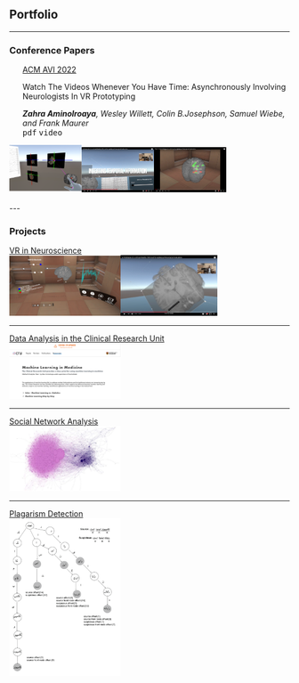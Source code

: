 
## Portfolio

---
### Conference Papers
 <span>
  <ul style="list-style: none;">
   <li><li><u>ACM AVI 2022</u></li>
   <li><p>Watch The Videos Whenever You Have Time: Asynchronously Involving Neurologists In VR Prototyping</p></li></li>
   <li><i><b>Zahra Aminolroaya</b>, Wesley Willett, Colin B.Josephson, Samuel Wiebe, and Frank Maurer</i></li>
   <li><kbd>pdf</kbd>
   <kbd>video</kbd></li>
  </ul></span>
  <span><img src="images/1.png" width=130 height=85/><img src="images/2.png" width=130/><img src="images/3.png"  width=130/></span>
<br>
<br>
---

### Projects

[VR in Neuroscience](/sample_page)
<br>
<img src="images/EPES1.PNG" width=200/><img src="images/EPES2.png" width=174/>

---
[Data Analysis in the Clinical Research Unit](/pdf/sample_presentation.pdf)
<br>
<img src="images/CRU1.png" width=200/>

---
[Social Network Analysis](/pdf/sample_presentation.pdf)
<br>
<img src="images/SNA.png" width=200/>

---
[Plagarism Detection](/pdf/sample_presentation.pdf)
<br>
<img src="images/plag.png" width=200/>


